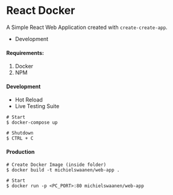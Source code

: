 # React Docker
A Simple React Web Application created with `create-create-app`.
- Development

#### Requirements:
1. Docker
2. NPM

#### Development
- Hot Reload
- Live Testing Suite
```
# Start 
$ docker-compose up

# Shutdown
$ CTRL + C
```

#### Production
```
# Create Docker Image (inside folder)
$ docker build -t michielswaanen/web-app .

# Start
$ docker run -p <PC_PORT>:80 michielswaanen/web-app
```